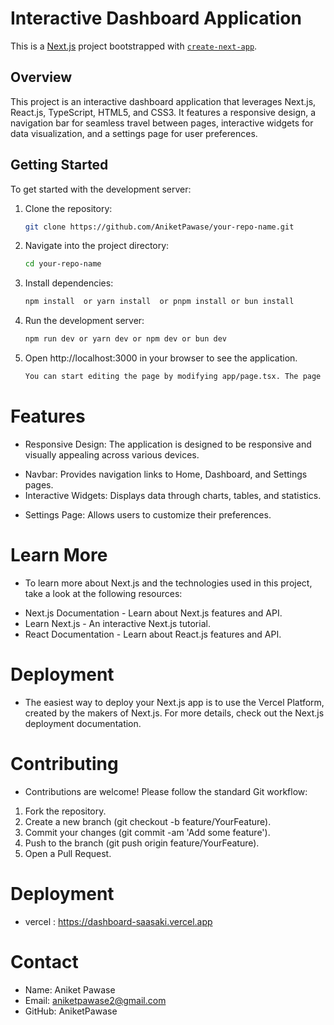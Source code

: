 # Interactive Dashboard Application

This is a [Next.js](https://nextjs.org/) project bootstrapped with [`create-next-app`](https://github.com/vercel/next.js/tree/canary/packages/create-next-app).

## Overview

This project is an interactive dashboard application that leverages Next.js, React.js, TypeScript, HTML5, and CSS3. It features a responsive design, a navigation bar for seamless travel between pages, interactive widgets for data visualization, and a settings page for user preferences.

## Getting Started

To get started with the development server:

1. Clone the repository:

   ```bash
   git clone https://github.com/AniketPawase/your-repo-name.git

2. Navigate into the project directory:

   ```bash
   cd your-repo-name

3. Install dependencies:

   ```bash
   npm install  or yarn install  or pnpm install or bun install

4. Run the development server:

   ```bash
   npm run dev or yarn dev or npm dev or bun dev
   
5. Open http://localhost:3000 in your browser to see the application.

   ```bash
   You can start editing the page by modifying app/page.tsx. The page auto-updates as you edit the file

# Features
+ Responsive Design: The application is designed to be responsive and visually appealing across various devices.
- Navbar: Provides navigation links to Home, Dashboard, and Settings pages.
- Interactive Widgets: Displays data through charts, tables, and statistics.
+ Settings Page: Allows users to customize their preferences.

# Learn More

* To learn more about Next.js and the technologies used in this project, take a look at the following resources:

+ Next.js Documentation - Learn about Next.js features and API.
+ Learn Next.js - An interactive Next.js tutorial.
+ React Documentation - Learn about React.js features and API.

# Deployment

+ The easiest way to deploy your Next.js app is to use the Vercel Platform, created by the makers of Next.js. For more details, check out the Next.js deployment documentation.

# Contributing 
- Contributions are welcome! Please follow the standard Git workflow:
1. Fork the repository.
2. Create a new branch (git checkout -b feature/YourFeature).
3. Commit your changes (git commit -am 'Add some feature').
4. Push to the branch (git push origin feature/YourFeature).
5. Open a Pull Request.

# Deployment 
+ vercel : https://dashboard-saasaki.vercel.app

# Contact

+ Name: Aniket Pawase
+ Email: aniketpawase2@gmail.com
+ GitHub: AniketPawase